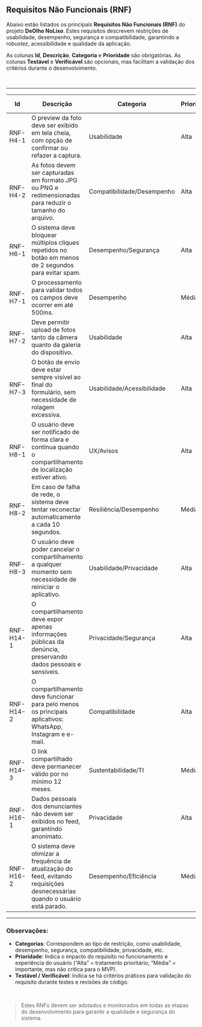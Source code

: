 ## Requisitos Não Funcionais (RNF)

Abaixo estão listados os principais **Requisitos Não Funcionais (RNF)** do projeto **DeOlho NoLixo**. Estes requisitos descrevem restrições de usabilidade, desempenho, segurança e compatibilidade, garantindo a robustez, acessibilidade e qualidade da aplicação.

As colunas **Id**, **Descrição**, **Categoria** e **Prioridade** são obrigatórias. As colunas **Testável** e **Verificável** são opcionais, mas facilitam a validação dos critérios durante o desenvolvimento.

<br>

---

|**Id**|**Descrição**|**Categoria**|**Prioridade**|**Testável / Verificável**|
|---|---|---|---|---|
|RNF-H4-1|O preview da foto deve ser exibido em tela cheia, com opção de confirmar ou refazer a captura.|Usabilidade|Alta|Sim, inspecionando o comportamento da tela de captura.|
|RNF-H4-2|As fotos devem ser capturadas em formato JPG ou PNG e redimensionadas para reduzir o tamanho do arquivo.|Compatibilidade/Desempenho|Alta|Sim, verificando formato e tamanho do arquivo resultante.|
|RNF-H6-1|O sistema deve bloquear múltiplos cliques repetidos no botão em menos de 2 segundos para evitar spam.|Desempenho/Segurança|Alta|Sim, tentando cliques rápidos sucessivos.|
|RNF-H7-1|O processamento para validar todos os campos deve ocorrer em até 500ms.|Desempenho|Média|Sim, por meio de cronômetro/logs.|
|RNF-H7-2|Deve permitir upload de fotos tanto da câmera quanto da galeria do dispositivo.|Usabilidade|Alta|Sim, testando ambos caminhos (câmera/galeria).|
|RNF-H7-3|O botão de envio deve estar sempre visível ao final do formulário, sem necessidade de rolagem excessiva.|Usabilidade/Acessibilidade|Alta|Sim, verificando posição/visibilidade em telas diversas.|
|RNF-H8-1|O usuário deve ser notificado de forma clara e contínua quando o compartilhamento de localização estiver ativo.|UX/Avisos|Alta|Sim, testando mensagens de status da localização.|
|RNF-H8-2|Em caso de falha de rede, o sistema deve tentar reconectar automaticamente a cada 10 segundos.|Resiliência/Desempenho|Média|Sim, simulando queda e restauração de conexão.|
|RNF-H8-3|O usuário deve poder cancelar o compartilhamento a qualquer momento sem necessidade de reiniciar o aplicativo.|Usabilidade/Privacidade|Alta|Sim, realizando cancelamento durante a denúncia.|
|RNF-H14-1|O compartilhamento deve expor apenas informações públicas da denúncia, preservando dados pessoais e sensíveis.|Privacidade/Segurança|Alta|Sim, inspecionando payloads e logs do compartilhamento.|
|RNF-H14-2|O compartilhamento deve funcionar para pelo menos os principais aplicativos: WhatsApp, Instagram e e-mail.|Compatibilidade|Alta|Sim, testando compartilhamento real em diferentes apps.|
|RNF-H14-3|O link compartilhado deve permanecer válido por no mínimo 12 meses.|Sustentabilidade/TI|Média|Sim, verificando data de expiração do link.|
|RNF-H16-1|Dados pessoais dos denunciantes não devem ser exibidos no feed, garantindo anonimato.|Privacidade|Alta|Sim, analisando o que é exibido/publicado no feed.|
|RNF-H16-2|O sistema deve otimizar a frequência de atualização do feed, evitando requisições desnecessárias quando o usuário está parado.|Desempenho/Eficiência|Média|Sim, monitorando requests com o usuário inativo.|

---

### Observações:

- **Categorias**: Correspondem ao tipo de restrição, como usabilidade, desempenho, segurança, compatibilidade, privacidade, etc.
- **Prioridade**: Indica o impacto do requisito no funcionamento e experiência do usuário (“Alta” = tratamento prioritário; “Média” = importante, mas não crítica para o MVP).
- **Testável / Verificável**: Indica se há critérios práticos para validação do requisito durante testes e revisões de código.

<br>

> Estes RNFs devem ser adotados e monitorados em todas as etapas do desenvolvimento para garantir a qualidade e segurança do sistema.